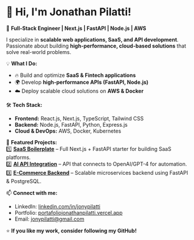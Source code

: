 # 👋 Hi, I'm Jonathan Pilatti!  
🚀 **Full-Stack Engineer | Next.js | FastAPI | Node.js | AWS**  

I specialize in **scalable web applications, SaaS, and API development**. Passionate about building **high-performance, cloud-based solutions** that solve real-world problems.  

💡 **What I Do:**  
- 🔥 Build and optimize **SaaS & Fintech applications**  
- 🌍 Develop **high-performance APIs (FastAPI, Node.js)**  
- ☁️ Deploy scalable cloud solutions on **AWS & Docker**  

🛠️ **Tech Stack:**  
- **Frontend:** React.js, Next.js, TypeScript, Tailwind CSS  
- **Backend:** Node.js, FastAPI, Python, Express.js  
- **Cloud & DevOps:** AWS, Docker, Kubernetes  

🚀 **Featured Projects:**  
1️⃣ **[SaaS Boilerplate]([saas-starter-next-fastapi](https://github.com/jonypilatti/saas-starter-next-fastapi))** – Full Next.js + FastAPI starter for building SaaS platforms.  
2️⃣ **[AI API Integration](https://github.com/your-repo)** – API that connects to OpenAI/GPT-4 for automation.  
3️⃣ **[E-Commerce Backend](https://github.com/your-repo)** – Scalable microservices backend using FastAPI & PostgreSQL.  

📫 **Connect with me:**  
- LinkedIn: [linkedin.com/in/jonypilatti](https://www.linkedin.com/in/jonypilatti/)  
- Portfolio: [portafoliojonathanpilatti.vercel.app](https://portafoliojonathanpilatti.vercel.app/)  
- Email: jonypilatti@gmail.com  

⭐ **If you like my work, consider following my GitHub!**  
